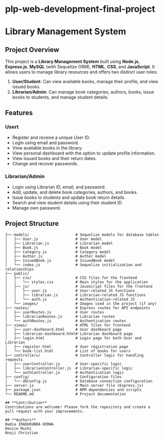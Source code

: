 # plp-web-development-final-project

# Library Management System

## Project Overview

This project is a **Library Management System** built using **Node.js**, **Express.js**, **MySQL** (with Sequelize ORM), **HTML**, **CSS**, and **JavaScript**. It allows users to manage library resources and offers two distinct user roles:

1. **User/Student**: Can view available books, manage their profile, and view issued books.
2. **Librarian/Admin**: Can manage book categories, authors, books, issue books to students, and manage student details.

## Features

### **Usert**
- Register and receive a unique User ID.
- Login using email and password.
- View available books in the library.
- View personal dashboard with the option to update profile information.
- View issued books and their return dates.
- Change and recover passwords.

### **Librarian/Admin**
- Login using Librarian ID, email, and password.
- Add, update, and delete book categories, authors, and books.
- Issue books to students and update book return details.
- Search and view student details using their student ID.
- Manage own password.

## Project Structure

```plaintext
├── models/                     # Sequelize models for database tables
│   ├── User.js                 # User model
│   ├── Librarian.js            # Librarian model
│   ├── Book.js                 # Book model
│   ├── Category.js             # Category model
│   ├── Author.js               # Author model
│   ├── IssuedBook.js           # IssuedBook model
│   └── index.js                # Sequelize initialization and relationships
├── public/
│   ├── css/                    # CSS files for the frontend
│   │   └── styles.css          # Main styles for the application
│   ├── js/                     # JavaScript files for the frontend
│   │   ├── user.js             # User-related JS functions
│   │   ├── librarian.js        # Librarian-related JS functions
│   │   └── auth.js             # Authentication-related JS
│   └── images/                 # Images used in the project (if any)
├── routes/                     # Express routes for API endpoints
│   ├── userRoutes.js           # User routes
│   ├── librarianRoutes.js      # Librarian routes
│   └── authRoutes.js           # Authentication routes
├── views/                      # HTML files for frontend
│   ├── user-dashboard.html     # User dashboard page
│   ├── librarian-dashboard.html# Librarian dashboard page
│   ├── login.html              # Login page for both User and Librarian
│   ├── register.html           # User registration page
│   └── book-list.html          # List of books for users
├── controllers/                # Controller logic for handling requests
│   ├── userController.js       # User-specific logic
│   ├── librarianController.js  # Librarian-specific logic
│   └── authController.js       # Authentication logic
├── config/                     # Configuration files
│   └── dbConfig.js             # Database connection configuration
├── server.js                   # Main server file (Express.js)
├── package.json                # NPM dependencies and scripts
└── README.md                   # Project documentation

## **Contribution**
Contributions are welcome! Please fork the repository and create a pull request with your improvements.

## **Authors**
Nadia IRADUKUNDA HIRWA
Denice Mushi
Nnaji Christian